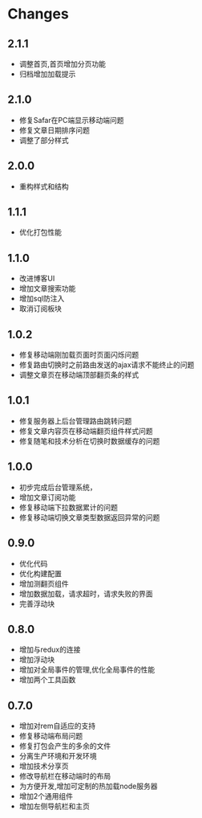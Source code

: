 # Changes

## 2.1.1

- 调整首页,首页增加分页功能
- 归档增加加载提示

## 2.1.0

- 修复Safar在PC端显示移动端问题
- 修复文章日期排序问题
- 调整了部分样式

## 2.0.0

- 重构样式和结构

## 1.1.1

- 优化打包性能

## 1.1.0

- 改进博客UI
- 增加文章搜索功能
- 增加sql防注入
- 取消订阅板块

## 1.0.2

- 修复移动端刚加载页面时页面闪烁问题
- 修复路由切换时之前路由发送的ajax请求不能终止的问题
- 调整文章页在移动端顶部翻页条的样式

## 1.0.1

- 修复服务器上后台管理路由跳转问题
- 修复文章内容页在移动端翻页组件样式问题
- 修复随笔和技术分析在切换时数据缓存的问题

## 1.0.0

- 初步完成后台管理系统，
- 增加文章订阅功能
- 修复移动端下拉数据累计的问题
- 修复移动端切换文章类型数据返回异常的问题

## 0.9.0

- 优化代码
- 优化构建配置
- 增加测翻页组件
- 增加数据加载，请求超时，请求失败的界面
- 完善浮动块

## 0.8.0

- 增加与redux的连接
- 增加浮动块
- 增加对全局事件的管理,优化全局事件的性能
- 增加两个工具函数

## 0.7.0

- 增加对rem自适应的支持
- 修复移动端布局问题
- 修复打包会产生的多余的文件
- 分离生产环境和开发环境
- 增加技术分享页
- 修改导航栏在移动端时的布局
- 为方便开发,增加可定制的热加载node服务器
- 增加2个通用组件
- 增加左侧导航栏和主页
